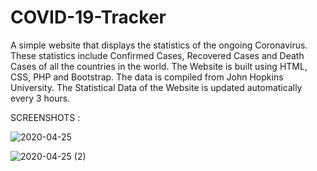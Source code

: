 # COVID-19-Tracker

A simple website that displays the statistics of the ongoing Coronavirus. These statistics include Confirmed Cases, Recovered Cases and Death Cases of all the countries in the world. The Website is built using HTML, CSS, PHP  and Bootstrap. The data is compiled from John Hopkins University. The Statistical Data of the Website is updated automatically every 3 hours. 

SCREENSHOTS :

![2020-04-25](https://user-images.githubusercontent.com/60318826/80278087-2305d500-8711-11ea-8bd7-36ec25550889.png)

![2020-04-25 (2)](https://user-images.githubusercontent.com/60318826/80278158-91e32e00-8711-11ea-8688-26ce9b89743d.png)

